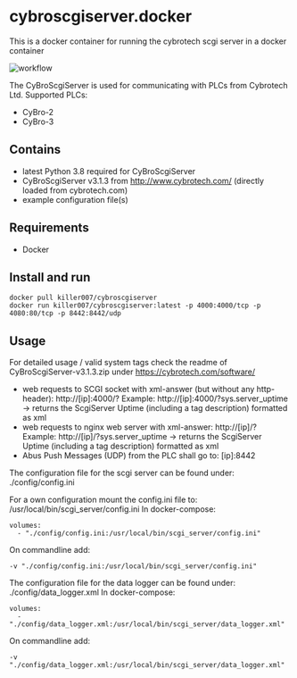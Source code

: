 # cybroscgiserver.docker
This is a docker container for running the cybrotech scgi server in a docker container

![workflow](https://github.com/killer0071234/cybroscgiserver.docker/actions/workflows/docker-image.yml/badge.svg)


The CyBroScgiServer is used for communicating with PLCs from Cybrotech Ltd.
Supported PLCs:
- CyBro-2
- CyBro-3

## Contains

- latest Python 3.8 required for CyBroScgiServer
- CyBroScgiServer v3.1.3 from http://www.cybrotech.com/ (directly loaded from cybrotech.com)
- example configuration file(s)

## Requirements

- Docker

## Install and run

```
docker pull killer007/cybroscgiserver
docker run killer007/cybroscgiserver:latest -p 4000:4000/tcp -p 4080:80/tcp -p 8442:8442/udp
```

## Usage

For detailed usage / valid system tags check the readme of CyBroScgiServer-v3.1.3.zip under
https://cybrotech.com/software/

- web requests to SCGI socket with xml-answer (but without any http-header): http://[ip]:4000/?
  Example: http://[ip]:4000/?sys.server_uptime -> returns the ScgiServer Uptime (including a tag description) formatted as xml
- web requests to nginx web server with xml-answer: http://[ip]/?
  Example: http://[ip]/?sys.server_uptime -> returns the ScgiServer Uptime (including a tag description) formatted as xml
- Abus Push Messages (UDP) from the PLC shall go to: [ip]:8442

The configuration file for the scgi server can be found under:
./config/config.ini

For a own configuration mount the config.ini file to:
/usr/local/bin/scgi_server/config.ini
In docker-compose: 
```
volumes:
  - "./config/config.ini:/usr/local/bin/scgi_server/config.ini"
```
On commandline add:
```
-v "./config/config.ini:/usr/local/bin/scgi_server/config.ini"
```

The configuration file for the data logger can be found under:
./config/data_logger.xml
In docker-compose: 
```
volumes:
  - "./config/data_logger.xml:/usr/local/bin/scgi_server/data_logger.xml"
```
On commandline add:
```
-v "./config/data_logger.xml:/usr/local/bin/scgi_server/data_logger.xml"
```

